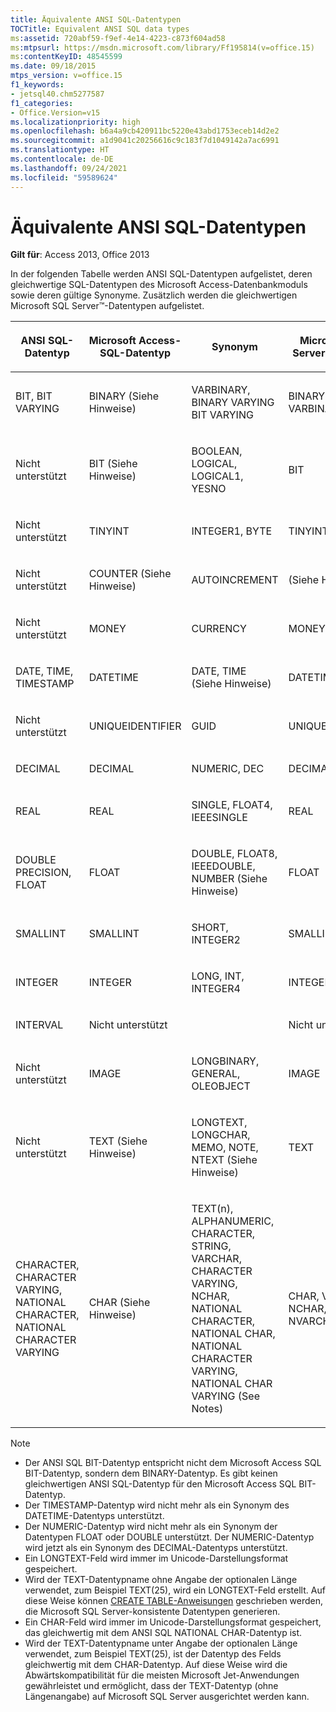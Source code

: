 ```yaml
---
title: Äquivalente ANSI SQL-Datentypen
TOCTitle: Equivalent ANSI SQL data types
ms:assetid: 720abf59-f9ef-4e14-4223-c873f604ad58
ms:mtpsurl: https://msdn.microsoft.com/library/Ff195814(v=office.15)
ms:contentKeyID: 48545599
ms.date: 09/18/2015
mtps_version: v=office.15
f1_keywords:
- jetsql40.chm5277587
f1_categories:
- Office.Version=v15
ms.localizationpriority: high
ms.openlocfilehash: b6a4a9cb420911bc5220e43abd1753eceb14d2e2
ms.sourcegitcommit: a1d9041c20256616c9c183f7d1049142a7ac6991
ms.translationtype: HT
ms.contentlocale: de-DE
ms.lasthandoff: 09/24/2021
ms.locfileid: "59589624"
---
```

# <a name="equivalent-ansi-sql-data-types"></a>Äquivalente ANSI SQL-Datentypen


**Gilt für**: Access 2013, Office 2013

In der folgenden Tabelle werden ANSI SQL-Datentypen aufgelistet, deren gleichwertige SQL-Datentypen des Microsoft Access-Datenbankmoduls sowie deren gültige Synonyme. Zusätzlich werden die gleichwertigen Microsoft SQL Server™-Datentypen aufgelistet.

<table>
<colgroup>
<col style="width: 25%" />
<col style="width: 25%" />
<col style="width: 25%" />
<col style="width: 25%" />
</colgroup>
<thead>
<tr class="header">
<th><p>ANSI SQL-Datentyp</p></th>
<th><p>Microsoft Access-SQL-Datentyp</p></th>
<th><p>Synonym</p></th>
<th><p>Microsoft SQL Server-Datentyp</p></th>
</tr>
</thead>
<tbody>
<tr class="odd">
<td><p>BIT, BIT VARYING</p></td>
<td><p>BINARY (Siehe Hinweise)</p></td>
<td><p>VARBINARY, BINARY VARYING BIT VARYING</p></td>
<td><p>BINARY, VARBINARY</p></td>
</tr>
<tr class="even">
<td><p>Nicht unterstützt</p></td>
<td><p>BIT (Siehe Hinweise)</p></td>
<td><p>BOOLEAN, LOGICAL, LOGICAL1, YESNO</p></td>
<td><p>BIT</p></td>
</tr>
<tr class="odd">
<td><p>Nicht unterstützt</p></td>
<td><p>TINYINT</p></td>
<td><p>INTEGER1, BYTE</p></td>
<td><p>TINYINT</p></td>
</tr>
<tr class="even">
<td><p>Nicht unterstützt</p></td>
<td><p>COUNTER (Siehe Hinweise)</p></td>
<td><p>AUTOINCREMENT</p></td>
<td><p>(Siehe Hinweise)</p></td>
</tr>
<tr class="odd">
<td><p>Nicht unterstützt</p></td>
<td><p>MONEY</p></td>
<td><p>CURRENCY</p></td>
<td><p>MONEY</p></td>
</tr>
<tr class="even">
<td><p>DATE, TIME, TIMESTAMP</p></td>
<td><p>DATETIME</p></td>
<td><p>DATE, TIME (Siehe Hinweise)</p></td>
<td><p>DATETIME</p></td>
</tr>
<tr class="odd">
<td><p>Nicht unterstützt</p></td>
<td><p>UNIQUEIDENTIFIER</p></td>
<td><p>GUID</p></td>
<td><p>UNIQUEIDENTIFIER</p></td>
</tr>
<tr class="even">
<td><p>DECIMAL</p></td>
<td><p>DECIMAL</p></td>
<td><p>NUMERIC, DEC</p></td>
<td><p>DECIMAL</p></td>
</tr>
<tr class="odd">
<td><p>REAL</p></td>
<td><p>REAL</p></td>
<td><p>SINGLE, FLOAT4, IEEESINGLE</p></td>
<td><p>REAL</p></td>
</tr>
<tr class="even">
<td><p>DOUBLE PRECISION, FLOAT</p></td>
<td><p>FLOAT</p></td>
<td><p>DOUBLE, FLOAT8, IEEEDOUBLE, NUMBER (Siehe Hinweise)</p></td>
<td><p>FLOAT</p></td>
</tr>
<tr class="odd">
<td><p>SMALLINT</p></td>
<td><p>SMALLINT</p></td>
<td><p>SHORT, INTEGER2</p></td>
<td><p>SMALLINT</p></td>
</tr>
<tr class="even">
<td><p>INTEGER</p></td>
<td><p>INTEGER</p></td>
<td><p>LONG, INT, INTEGER4</p></td>
<td><p>INTEGER</p></td>
</tr>
<tr class="odd">
<td><p>INTERVAL</p></td>
<td><p>Nicht unterstützt</p></td>
<td><p></p></td>
<td><p>Nicht unterstützt</p></td>
</tr>
<tr class="even">
<td><p>Nicht unterstützt</p></td>
<td><p>IMAGE</p></td>
<td><p>LONGBINARY, GENERAL, OLEOBJECT</p></td>
<td><p>IMAGE</p></td>
</tr>
<tr class="odd">
<td><p>Nicht unterstützt</p></td>
<td><p>TEXT (Siehe Hinweise)</p></td>
<td><p>LONGTEXT, LONGCHAR, MEMO, NOTE, NTEXT (Siehe Hinweise)</p></td>
<td><p>TEXT</p></td>
</tr>
<tr class="even">
<td><p>CHARACTER, CHARACTER VARYING, NATIONAL CHARACTER, NATIONAL CHARACTER VARYING</p></td>
<td><p>CHAR (Siehe Hinweise)</p></td>
<td><p>TEXT(n), ALPHANUMERIC, CHARACTER, STRING, VARCHAR, CHARACTER VARYING, NCHAR, NATIONAL CHARACTER, NATIONAL CHAR, NATIONAL CHARACTER VARYING, NATIONAL CHAR VARYING (See Notes)</p></td>
<td><p>CHAR, VARCHAR, NCHAR, NVARCHAR</p></td>
</tr>
</tbody>
</table>



> [!NOTE]
> - Der ANSI SQL BIT-Datentyp entspricht nicht dem Microsoft Access SQL BIT-Datentyp, sondern dem BINARY-Datentyp. Es gibt keinen gleichwertigen ANSI SQL-Datentyp für den Microsoft Access SQL BIT-Datentyp.
> - Der TIMESTAMP-Datentyp wird nicht mehr als ein Synonym des DATETIME-Datentyps unterstützt.
> - Der NUMERIC-Datentyp wird nicht mehr als ein Synonym der Datentypen FLOAT oder DOUBLE unterstützt. Der NUMERIC-Datentyp wird jetzt als ein Synonym des DECIMAL-Datentyps unterstützt.
> - Ein LONGTEXT-Feld wird immer im Unicode-Darstellungsformat gespeichert.
> - Wird der TEXT-Datentypname ohne Angabe der optionalen Länge verwendet, zum Beispiel TEXT(25), wird ein LONGTEXT-Feld erstellt. Auf diese Weise können [CREATE TABLE-Anweisungen](create-table-statement-microsoft-access-sql.md) geschrieben werden, die Microsoft SQL Server-konsistente Datentypen generieren.
> - Ein CHAR-Feld wird immer im Unicode-Darstellungsformat gespeichert, das gleichwertig mit dem ANSI SQL NATIONAL CHAR-Datentyp ist.
> - Wird der TEXT-Datentypname unter Angabe der optionalen Länge verwendet, zum Beispiel TEXT(25), ist der Datentyp des Felds gleichwertig mit dem CHAR-Datentyp. Auf diese Weise wird die Abwärtskompatibilität für die meisten Microsoft Jet-Anwendungen gewährleistet und ermöglicht, dass der TEXT-Datentyp (ohne Längenangabe) auf Microsoft SQL Server ausgerichtet werden kann.


